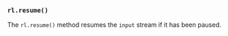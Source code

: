 ### `rl.resume()`

<!-- YAML
added: v0.3.4
-->

The `rl.resume()` method resumes the `input` stream if it has been paused.
